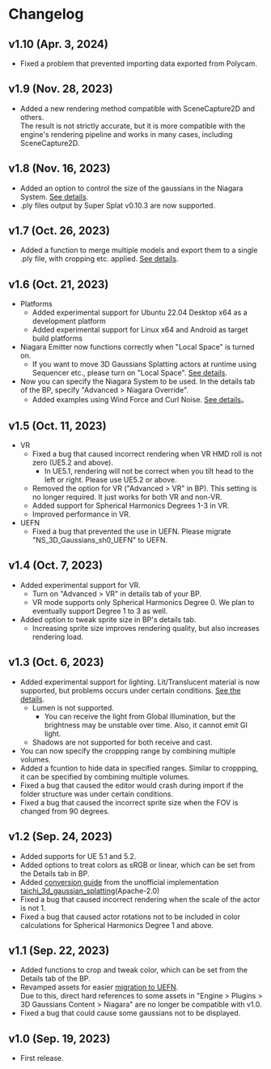 # Changelog

## v1.10 (Apr. 3, 2024)
- Fixed a problem that prevented importing data exported from Polycam.

## v1.9 (Nov. 28, 2023)
- Added a new rendering method compatible with SceneCapture2D and others.  
	The result is not strictly accurate, but it is more compatible with the engine's rendering pipeline and works in many cases, including SceneCapture2D.

## v1.8 (Nov. 16, 2023)
- Added an option to control the size of the gaussians in the Niagara System. [See details](../how-to-niagara/#use-your-own-niagara).
- .ply files output by Super Splat v0.10.3 are now supported.

## v1.7 (Oct. 26, 2023)
- Added a function to merge multiple models and export them to a single .ply file, with cropping etc. applied. [See details](../how-to-export).

## v1.6 (Oct. 21, 2023)
- Platforms
    - Added experimental support for Ubuntu 22.04 Desktop x64 as a development platform
    - Added experimental support for Linux x64 and Android as target build platforms
- Niagara Emitter now functions correctly when "Local Space" is turned on.
    - If you want to move 3D Gaussians Splatting actors at runtime using Sequencer etc., please turn on "Local Space". [See details](../how-to-niagara).
- Now you can specify the Niagara System to be used. In the details tab of the BP, specify "Advanced > Niagara Override".
    - Added examples using Wind Force and Curl Noise. [See details](../how-to-niagara/#use-your-own-niagara)。

## v1.5 (Oct. 11, 2023)
- VR
    - Fixed a bug that caused incorrect rendering when VR HMD roll is not zero (UE5.2 and above).
        - In UE5.1, rendering will not be correct when you tilt head to the left or right. Please use UE5.2 or above.
    - Removed the option for VR ("Advanced > VR" in BP). This setting is no longer required. It just works for both VR and non-VR.
    - Added support for Spherical Harmonics Degrees 1-3 in VR.
    - Improved performance in VR.
- UEFN
    - Fixed a bug that prevented the use in UEFN. Please migrate "NS_3D_Gaussians_sh0_UEFN" to UEFN.

## v1.4 (Oct. 7, 2023)
- Added experimental support for VR.
    - Turn on "Advanced > VR" in details tab of your BP.
    - VR mode supports only Spherical Harmonics Degree 0. We plan to eventually support Degree 1 to 3 as well.
- Added option to tweak sprite size in BP's details tab.
    - Increasing sprite size improves rendering quality, but also increases rendering load.

## v1.3 (Oct. 6, 2023)
- Added experimental support for lighting. Lit/Translucent material is now supported, but problems occurs under certain conditions. [See the details](../how-to-import#known-issues).
    - Lumen is not supported.
        - You can receive the light from Global Illumination, but the brightness may be unstable over time. Also, it cannot emit GI light.
    - Shadows are not supported for both receive and cast.
- You can now specify the croppping range by combining multiple volumes.
- Added a fcuntion to hide data in specified ranges. Similar to croppping, it can be specified by combining multiple volumes.
- Fixed a bug that caused the editor would crash during import if the folder structure was under certain conditions.
- Fixed a bug that caused the incorrect sprite size when the FOV is changed from 90 degrees.

## v1.2 (Sep. 24, 2023)
- Added supports for UE 5.1 and 5.2.
- Added options to treat colors as sRGB or linear, which can be set from the Details tab in BP.
- Added [conversion guide](../how-to-unofficial) from the unofficial implementation [taichi_3d_gaussian_splatting](https://github.com/wanmeihuali/taichi_3d_gaussian_splatting)(Apache-2.0)
- Fixed a bug that caused incorrect rendering when the scale of the actor is not 1.
- Fixed a bug that caused actor rotations not to be included in color calculations for Spherical Harmonics Degree 1 and above.

## v1.1 (Sep. 22, 2023)
- Added functions to crop and tweak color, which can be set from the Details tab of the BP.
- Revamped assets for easier [migration to UEFN](../how-to-uefn).  
  Due to this, direct hard references to some assets in "Engine > Plugins > 3D Gaussians Content > Niagara" are no longer be compatible with v1.0.
- Fixed a bug that could cause some gaussians not to be displayed.

## v1.0 (Sep. 19, 2023)
- First release.